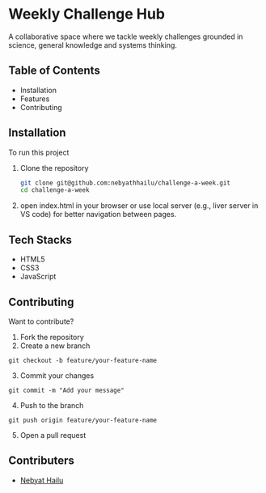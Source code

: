 # Weekly Challenge Hub
A collaborative space where we tackle weekly challenges grounded in science, general knowledge and systems thinking.

## Table of Contents
- Installation
- Features
- Contributing

## Installation
To run this project
1. Clone the repository
   ``` bash
   git clone git@github.com:nebyathhailu/challenge-a-week.git
   cd challenge-a-week
   ```
2. open index.html in your browser or use local server (e.g., liver server in VS code) for better navigation between pages.

## Tech Stacks
- HTML5
- CSS3
- JavaScript
  
## Contributing
Want to contribute?
1. Fork the repository
2. Create a new branch
```
git checkout -b feature/your-feature-name
```
3. Commit your changes
```
git commit -m "Add your message"
```
4. Push to the branch
```
git push origin feature/your-feature-name
```
5. Open a pull request

## Contributers
- [Nebyat Hailu](https://github.com/nebyathhailu)
   
   



